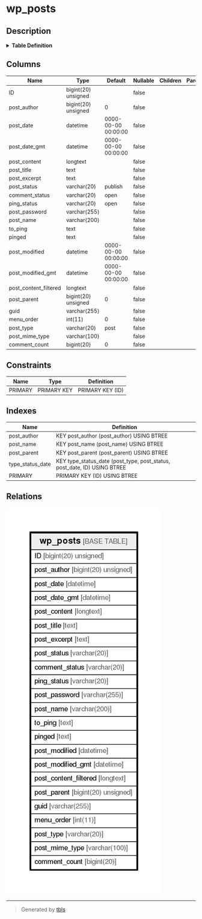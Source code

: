 # wp_posts

## Description

<details>
<summary><strong>Table Definition</strong></summary>

```sql
CREATE TABLE `wp_posts` (
  `ID` bigint(20) unsigned NOT NULL AUTO_INCREMENT,
  `post_author` bigint(20) unsigned NOT NULL DEFAULT '0',
  `post_date` datetime NOT NULL DEFAULT '0000-00-00 00:00:00',
  `post_date_gmt` datetime NOT NULL DEFAULT '0000-00-00 00:00:00',
  `post_content` longtext COLLATE utf8mb4_unicode_ci NOT NULL,
  `post_title` text COLLATE utf8mb4_unicode_ci NOT NULL,
  `post_excerpt` text COLLATE utf8mb4_unicode_ci NOT NULL,
  `post_status` varchar(20) COLLATE utf8mb4_unicode_ci NOT NULL DEFAULT 'publish',
  `comment_status` varchar(20) COLLATE utf8mb4_unicode_ci NOT NULL DEFAULT 'open',
  `ping_status` varchar(20) COLLATE utf8mb4_unicode_ci NOT NULL DEFAULT 'open',
  `post_password` varchar(255) COLLATE utf8mb4_unicode_ci NOT NULL DEFAULT '',
  `post_name` varchar(200) COLLATE utf8mb4_unicode_ci NOT NULL DEFAULT '',
  `to_ping` text COLLATE utf8mb4_unicode_ci NOT NULL,
  `pinged` text COLLATE utf8mb4_unicode_ci NOT NULL,
  `post_modified` datetime NOT NULL DEFAULT '0000-00-00 00:00:00',
  `post_modified_gmt` datetime NOT NULL DEFAULT '0000-00-00 00:00:00',
  `post_content_filtered` longtext COLLATE utf8mb4_unicode_ci NOT NULL,
  `post_parent` bigint(20) unsigned NOT NULL DEFAULT '0',
  `guid` varchar(255) COLLATE utf8mb4_unicode_ci NOT NULL DEFAULT '',
  `menu_order` int(11) NOT NULL DEFAULT '0',
  `post_type` varchar(20) COLLATE utf8mb4_unicode_ci NOT NULL DEFAULT 'post',
  `post_mime_type` varchar(100) COLLATE utf8mb4_unicode_ci NOT NULL DEFAULT '',
  `comment_count` bigint(20) NOT NULL DEFAULT '0',
  PRIMARY KEY (`ID`),
  KEY `post_name` (`post_name`(191)),
  KEY `type_status_date` (`post_type`,`post_status`,`post_date`,`ID`),
  KEY `post_parent` (`post_parent`),
  KEY `post_author` (`post_author`)
) ENGINE=InnoDB AUTO_INCREMENT=2112 DEFAULT CHARSET=utf8mb4 COLLATE=utf8mb4_unicode_ci
```

</details>

## Columns

| Name                  | Type                | Default             | Nullable | Children | Parents | Comment |
| --------------------- | ------------------- | ------------------- | -------- | -------- | ------- | ------- |
| ID                    | bigint(20) unsigned |                     | false    |          |         |         |
| post_author           | bigint(20) unsigned | 0                   | false    |          |         |         |
| post_date             | datetime            | 0000-00-00 00:00:00 | false    |          |         |         |
| post_date_gmt         | datetime            | 0000-00-00 00:00:00 | false    |          |         |         |
| post_content          | longtext            |                     | false    |          |         |         |
| post_title            | text                |                     | false    |          |         |         |
| post_excerpt          | text                |                     | false    |          |         |         |
| post_status           | varchar(20)         | publish             | false    |          |         |         |
| comment_status        | varchar(20)         | open                | false    |          |         |         |
| ping_status           | varchar(20)         | open                | false    |          |         |         |
| post_password         | varchar(255)        |                     | false    |          |         |         |
| post_name             | varchar(200)        |                     | false    |          |         |         |
| to_ping               | text                |                     | false    |          |         |         |
| pinged                | text                |                     | false    |          |         |         |
| post_modified         | datetime            | 0000-00-00 00:00:00 | false    |          |         |         |
| post_modified_gmt     | datetime            | 0000-00-00 00:00:00 | false    |          |         |         |
| post_content_filtered | longtext            |                     | false    |          |         |         |
| post_parent           | bigint(20) unsigned | 0                   | false    |          |         |         |
| guid                  | varchar(255)        |                     | false    |          |         |         |
| menu_order            | int(11)             | 0                   | false    |          |         |         |
| post_type             | varchar(20)         | post                | false    |          |         |         |
| post_mime_type        | varchar(100)        |                     | false    |          |         |         |
| comment_count         | bigint(20)          | 0                   | false    |          |         |         |

## Constraints

| Name    | Type        | Definition       |
| ------- | ----------- | ---------------- |
| PRIMARY | PRIMARY KEY | PRIMARY KEY (ID) |

## Indexes

| Name             | Definition                                                               |
| ---------------- | ------------------------------------------------------------------------ |
| post_author      | KEY post_author (post_author) USING BTREE                                |
| post_name        | KEY post_name (post_name) USING BTREE                                    |
| post_parent      | KEY post_parent (post_parent) USING BTREE                                |
| type_status_date | KEY type_status_date (post_type, post_status, post_date, ID) USING BTREE |
| PRIMARY          | PRIMARY KEY (ID) USING BTREE                                             |

## Relations

![er](wp_posts.png)

---

> Generated by [tbls](https://github.com/k1LoW/tbls)
